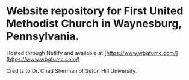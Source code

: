 # Website repository for First United Methodist Church in Waynesburg, Pennsylvania.
Hosted through Netlify and available at [https://www.wbgfumc.com/](https://www.wbgfumc.com/)

Credits to Dr. Chad Sherman of Seton Hill University. 
